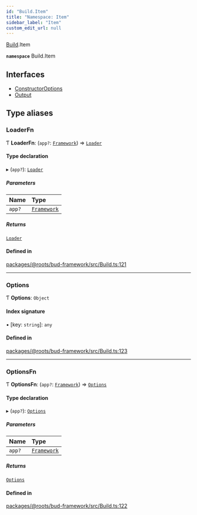 ```yaml
---
id: "Build.Item"
title: "Namespace: Item"
sidebar_label: "Item"
custom_edit_url: null
---
```


[Build](Build.md).Item

**`namespace`** Build.Item

## Interfaces

- [ConstructorOptions](../interfaces/Build.Item.ConstructorOptions.md)
- [Output](../interfaces/Build.Item.Output.md)

## Type aliases

### LoaderFn

Ƭ **LoaderFn**: (`app?`: [`Framework`](../classes/Framework.md)) => [`Loader`](../interfaces/Build.Loader-1.md)

#### Type declaration

▸ (`app?`): [`Loader`](../interfaces/Build.Loader-1.md)

##### Parameters

| Name | Type |
| :------ | :------ |
| `app?` | [`Framework`](../classes/Framework.md) |

##### Returns

[`Loader`](../interfaces/Build.Loader-1.md)

#### Defined in

[packages/@roots/bud-framework/src/Build.ts:121](https://github.com/roots/bud/blob/4498d10b4/packages/@roots/bud-framework/src/Build.ts#L121)

___

### Options

Ƭ **Options**: `Object`

#### Index signature

▪ [key: `string`]: `any`

#### Defined in

[packages/@roots/bud-framework/src/Build.ts:123](https://github.com/roots/bud/blob/4498d10b4/packages/@roots/bud-framework/src/Build.ts#L123)

___

### OptionsFn

Ƭ **OptionsFn**: (`app?`: [`Framework`](../classes/Framework.md)) => [`Options`](Build.Item.md#options)

#### Type declaration

▸ (`app?`): [`Options`](Build.Item.md#options)

##### Parameters

| Name | Type |
| :------ | :------ |
| `app?` | [`Framework`](../classes/Framework.md) |

##### Returns

[`Options`](Build.Item.md#options)

#### Defined in

[packages/@roots/bud-framework/src/Build.ts:122](https://github.com/roots/bud/blob/4498d10b4/packages/@roots/bud-framework/src/Build.ts#L122)
